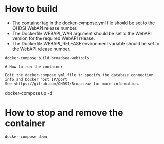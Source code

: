 # How to build

* The container tag in the docker-compose.yml file should be set to the OHDSI WebAPI release number.
* The Dockerfile WEBAPI_WAR argument should be set to the WebAPI version for the required WebAPI release.
* The Dockerfile WEBAPI_RELEASE environment variable should be set to the WebAPI release number.

```
docker-compose build broadsea-webtools

# How to run the container

Edit the docker-compose.yml file to specify the database connection info and Docker host IP/port
See <https://github.com/OHDSI/Broadsea> for more information.

```
docker-compose up -d

# How to stop and remove the container

```
docker-compose down
